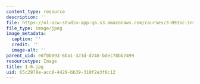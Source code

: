```yaml
---
content_type: resource
description: ''
file: https://ol-ocw-studio-app-qa.s3.amazonaws.com/courses/3-091sc-introduction-to-solid-state-chemistry-fall-2010/65c2978eacc84429bb39310f2e3f6c12_1-6.jpg
file_type: image/jpeg
image_metadata:
  caption: ''
  credit: ''
  image-alt: ''
parent_uid: e0f0b093-6ba1-323d-d748-bdec78bb7499
resourcetype: Image
title: 1-6.jpg
uid: 65c2978e-acc8-4429-bb39-310f2e3f6c12
---
```

